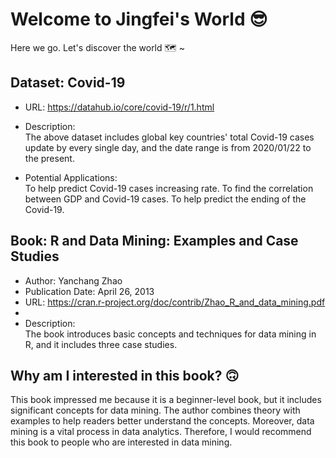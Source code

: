 # Welcome to Jingfei's World 😎

Here we go. Let's discover the world 🗺️ ~

## Dataset: Covid-19 
- URL: https://datahub.io/core/covid-19/r/1.html 

- Description: \
The above dataset includes global key countries' total Covid-19 cases update by every single day, and the date range is from 2020/01/22 to the present. 
 
- Potential Applications: \
To help predict Covid-19 cases increasing rate. To find the correlation between GDP and Covid-19 cases. To help predict the ending of the Covid-19.


## Book: R and Data Mining: Examples and Case Studies
- Author: Yanchang Zhao
- Publication Date: April 26, 2013
- URL: https://cran.r-project.org/doc/contrib/Zhao_R_and_data_mining.pdf 
- 
- Description: \
The book introduces basic concepts and techniques for data mining in R, and it includes three case studies. 

## Why am I interested in this book? 🙃
This book impressed me because it is a beginner-level book, but it includes significant concepts for data mining. The author combines theory with examples to help readers better   understand the concepts. Moreover, data mining is a vital process in data analytics. Therefore, I would recommend this book to people who are interested in data mining.




